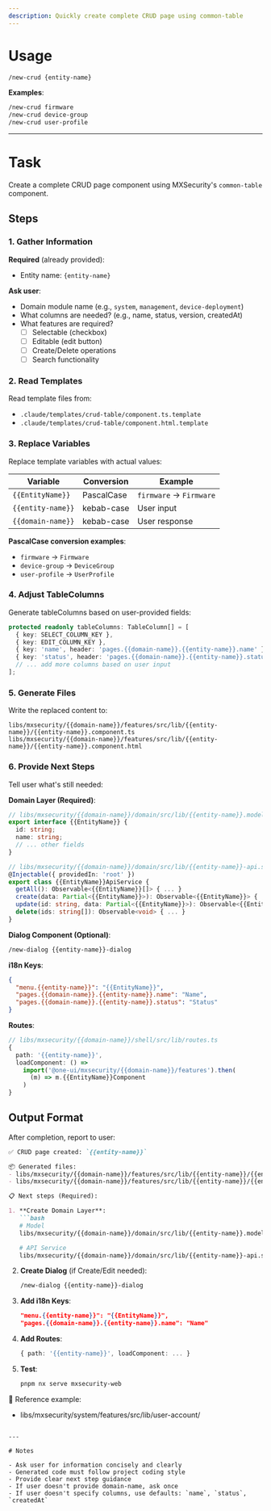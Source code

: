 ```yaml
---
description: Quickly create complete CRUD page using common-table
---
```


# Usage

```bash
/new-crud {entity-name}
```

**Examples**:
```bash
/new-crud firmware
/new-crud device-group
/new-crud user-profile
```

---

# Task

Create a complete CRUD page component using MXSecurity's `common-table` component.

## Steps

### 1. Gather Information

**Required** (already provided):
- Entity name: `{entity-name}`

**Ask user**:
- Domain module name (e.g., `system`, `management`, `device-deployment`)
- What columns are needed? (e.g., name, status, version, createdAt)
- What features are required?
  - [ ] Selectable (checkbox)
  - [ ] Editable (edit button)
  - [ ] Create/Delete operations
  - [ ] Search functionality

### 2. Read Templates

Read template files from:
- `.claude/templates/crud-table/component.ts.template`
- `.claude/templates/crud-table/component.html.template`

### 3. Replace Variables

Replace template variables with actual values:

| Variable | Conversion | Example |
|----------|-----------|---------|
| `{{EntityName}}` | PascalCase | `firmware` → `Firmware` |
| `{{entity-name}}` | kebab-case | User input |
| `{{domain-name}}` | kebab-case | User response |

**PascalCase conversion examples**:
- `firmware` → `Firmware`
- `device-group` → `DeviceGroup`
- `user-profile` → `UserProfile`

### 4. Adjust TableColumns

Generate tableColumns based on user-provided fields:

```typescript
protected readonly tableColumns: TableColumn[] = [
  { key: SELECT_COLUMN_KEY },
  { key: EDIT_COLUMN_KEY },
  { key: 'name', header: 'pages.{{domain-name}}.{{entity-name}}.name' },
  { key: 'status', header: 'pages.{{domain-name}}.{{entity-name}}.status' },
  // ... add more columns based on user input
];
```

### 5. Generate Files

Write the replaced content to:

```
libs/mxsecurity/{{domain-name}}/features/src/lib/{{entity-name}}/{{entity-name}}.component.ts
libs/mxsecurity/{{domain-name}}/features/src/lib/{{entity-name}}/{{entity-name}}.component.html
```

### 6. Provide Next Steps

Tell user what's still needed:

**Domain Layer (Required)**:
```typescript
// libs/mxsecurity/{{domain-name}}/domain/src/lib/{{entity-name}}.model.ts
export interface {{EntityName}} {
  id: string;
  name: string;
  // ... other fields
}

// libs/mxsecurity/{{domain-name}}/domain/src/lib/{{entity-name}}-api.service.ts
@Injectable({ providedIn: 'root' })
export class {{EntityName}}ApiService {
  getAll(): Observable<{{EntityName}}[]> { ... }
  create(data: Partial<{{EntityName}}>): Observable<{{EntityName}}> { ... }
  update(id: string, data: Partial<{{EntityName}}>): Observable<{{EntityName}}> { ... }
  delete(ids: string[]): Observable<void> { ... }
}
```

**Dialog Component (Optional)**:
```bash
/new-dialog {{entity-name}}-dialog
```

**i18n Keys**:
```json
{
  "menu.{{entity-name}}": "{{EntityName}}",
  "pages.{{domain-name}}.{{entity-name}}.name": "Name",
  "pages.{{domain-name}}.{{entity-name}}.status": "Status"
}
```

**Routes**:
```typescript
// libs/mxsecurity/{{domain-name}}/shell/src/lib/routes.ts
{
  path: '{{entity-name}}',
  loadComponent: () =>
    import('@one-ui/mxsecurity/{{domain-name}}/features').then(
      (m) => m.{{EntityName}}Component
    )
}
```

## Output Format

After completion, report to user:

```markdown
✅ CRUD page created: `{{entity-name}}`

📦 Generated files:
- libs/mxsecurity/{{domain-name}}/features/src/lib/{{entity-name}}/{{entity-name}}.component.ts
- libs/mxsecurity/{{domain-name}}/features/src/lib/{{entity-name}}/{{entity-name}}.component.html

📋 Next steps (Required):

1. **Create Domain Layer**:
   ```bash
   # Model
   libs/mxsecurity/{{domain-name}}/domain/src/lib/{{entity-name}}.model.ts

   # API Service
   libs/mxsecurity/{{domain-name}}/domain/src/lib/{{entity-name}}-api.service.ts
   ```

2. **Create Dialog** (if Create/Edit needed):
   ```bash
   /new-dialog {{entity-name}}-dialog
   ```

3. **Add i18n Keys**:
   ```json
   "menu.{{entity-name}}": "{{EntityName}}",
   "pages.{{domain-name}}.{{entity-name}}.name": "Name"
   ```

4. **Add Routes**:
   ```typescript
   { path: '{{entity-name}}', loadComponent: ... }
   ```

5. **Test**:
   ```bash
   pnpm nx serve mxsecurity-web
   ```

🎯 Reference example:
- libs/mxsecurity/system/features/src/lib/user-account/
```

---

# Notes

- Ask user for information concisely and clearly
- Generated code must follow project coding style
- Provide clear next step guidance
- If user doesn't provide domain-name, ask once
- If user doesn't specify columns, use defaults: `name`, `status`, `createdAt`
